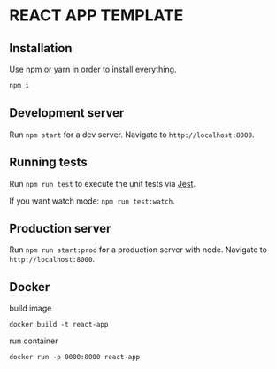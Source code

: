 # REACT APP TEMPLATE

## Installation

Use npm or yarn in order to install everything.

```bash
npm i
```

## Development server

Run `npm start` for a dev server. Navigate to `http://localhost:8000`.

## Running tests

Run `npm run test` to execute the unit tests via [Jest](https://jestjs.io/docs/en/getting-started).

If you want watch mode: `npm run test:watch`.

## Production server

Run `npm run start:prod` for a production server with node. Navigate to `http://localhost:8000`.

## Docker

build image
```docker
docker build -t react-app
```

run container
```
docker run -p 8000:8000 react-app
```
